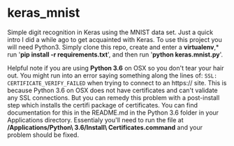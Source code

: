# keras_mnist
Simple digit recognition in Keras using the MNIST data set. Just a quick intro I did a while ago to get acquainted with Keras. To use this project you will need Python3. Simply clone this repo, 
create and enter a **virtualenv**,* run '**pip install -r requirements.txt**', and then run '**python keras.mnist.py**'.

Helpful note if you are using **Python 3.6** on OSX so you don't tear your hair out. You might run into an error saying something along the lines of:
``` SSL: CERTIFICATE_VERIFY_FAILED ```
when trying to connect to an https:// site. This is because Python 3.6 on OSX does not have certificates and can't validate any SSL connections.
But you can remedy this problem with a post-install step which installs the certifi package of certificates. You can find documentation for this
in the README.md in the Python 3.6 folder in your Applications directory. Essentialy you'll need to run the file at **/Applications/Python\ 3.6/Install\ Certificates.command** 
and your problem should be fixed.
